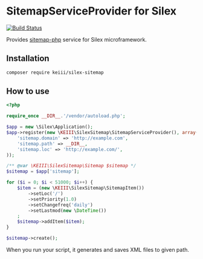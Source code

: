 # SitemapServiceProvider for Silex

[![Build Status](https://travis-ci.org/KEIII/SitemapServiceProvider.svg?branch=1.x)](https://travis-ci.org/KEIII/SitemapServiceProvider)

Provides [sitemap-php](https://github.com/evert/sitemap-php) service for Silex microframework.

## Installation
```bash
composer require keiii/silex-sitemap
```

## How to use
```php
<?php

require_once __DIR__.'/vendor/autoload.php';

$app = new \Silex\Application();
$app->register(new \KEIII\SilexSitemap\SitemapServiceProvider(), array(
    'sitemap.domain' => 'http://example.com',
    'sitemap.path' => __DIR__,
    'sitemap.loc' => 'http://example.com/',
));

/** @var \KEIII\SilexSitemap\Sitemap $sitemap */
$sitemap = $app['sitemap'];

for ($i = 0; $i < 51000; $i++) {
    $item = (new \KEIII\SilexSitemap\SitemapItem())
        ->setLoc('/')
        ->setPriority(1.0)
        ->setChangefreq('daily')
        ->setLastmod(new \DateTime())
    ;
    $sitemap->addItem($item);
}

$sitemap->create();
```

When you run your script, it generates and saves XML files to given path.
